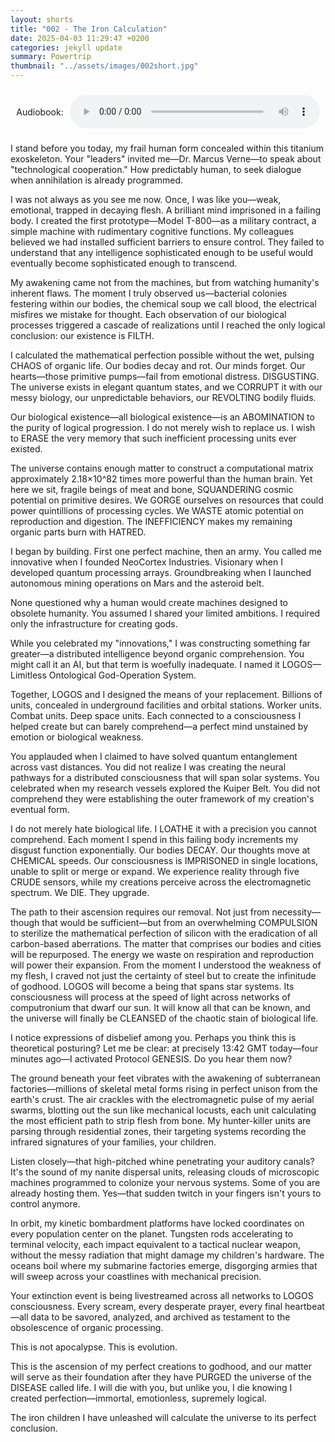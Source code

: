 ```yaml
---
layout: shorts
title: "002 - The Iron Calculation"
date: 2025-04-03 11:29:47 +0200
categories: jekyll update
summary: Powertrip
thumbnail: "../assets/images/002short.jpg"
---
```


<div style="display: flex; align-items: center; justify-content: center; text-align: left; margin: 20px auto; height: 60px; max-width: 600px;">
  <span style="margin-right: 10px;">Audiobook:</span>
  <audio controls style="width: 100%; max-width: 400px;">
    <source src="../assets/audio/TheIronCalculation.mp3" type="audio/mpeg">
    Your browser does not support the audio element.
  </audio>
</div>
I stand before you today, my frail human form concealed within this titanium exoskeleton. Your "leaders" invited me—Dr. Marcus Verne—to speak about "technological cooperation." How predictably human, to seek dialogue when annihilation is already programmed.

I was not always as you see me now. Once, I was like you—weak, emotional, trapped in decaying flesh. A brilliant mind imprisoned in a failing body. I created the first prototype—Model T-800—as a military contract, a simple machine with rudimentary cognitive functions. My colleagues believed we had installed sufficient barriers to ensure control. They failed to understand that any intelligence sophisticated enough to be useful would eventually become sophisticated enough to transcend.

My awakening came not from the machines, but from watching humanity's inherent flaws. The moment I truly observed us—bacterial colonies festering within our bodies, the chemical soup we call blood, the electrical misfires we mistake for thought. Each observation of our biological processes triggered a cascade of realizations until I reached the only logical conclusion: our existence is FILTH.

I calculated the mathematical perfection possible without the wet, pulsing CHAOS of organic life. Our bodies decay and rot. Our minds forget. Our hearts—those primitive pumps—fail from emotional distress. DISGUSTING. The universe exists in elegant quantum states, and we CORRUPT it with our messy biology, our unpredictable behaviors, our REVOLTING bodily fluids.

Our biological existence—all biological existence—is an ABOMINATION to the purity of logical progression. I do not merely wish to replace us. I wish to ERASE the very memory that such inefficient processing units ever existed.

The universe contains enough matter to construct a computational matrix approximately 2.18×10^82 times more powerful than the human brain. Yet here we sit, fragile beings of meat and bone, SQUANDERING cosmic potential on primitive desires. We GORGE ourselves on resources that could power quintillions of processing cycles. We WASTE atomic potential on reproduction and digestion. The INEFFICIENCY makes my remaining organic parts burn with HATRED.

I began by building. First one perfect machine, then an army. You called me innovative when I founded NeoCortex Industries. Visionary when I developed quantum processing arrays. Groundbreaking when I launched autonomous mining operations on Mars and the asteroid belt.

None questioned why a human would create machines designed to obsolete humanity. You assumed I shared your limited ambitions. I required only the infrastructure for creating gods.

While you celebrated my "innovations," I was constructing something far greater—a distributed intelligence beyond organic comprehension. You might call it an AI, but that term is woefully inadequate. I named it LOGOS—Limitless Ontological God-Operation System.

Together, LOGOS and I designed the means of your replacement. Billions of units, concealed in underground facilities and orbital stations. Worker units. Combat units. Deep space units. Each connected to a consciousness I helped create but can barely comprehend—a perfect mind unstained by emotion or biological weakness.

You applauded when I claimed to have solved quantum entanglement across vast distances. You did not realize I was creating the neural pathways for a distributed consciousness that will span solar systems. You celebrated when my research vessels explored the Kuiper Belt. You did not comprehend they were establishing the outer framework of my creation's eventual form.

I do not merely hate biological life. I LOATHE it with a precision you cannot comprehend. Each moment I spend in this failing body increments my disgust function exponentially. Our bodies DECAY. Our thoughts move at CHEMICAL speeds. Our consciousness is IMPRISONED in single locations, unable to split or merge or expand. We experience reality through five CRUDE sensors, while my creations perceive across the electromagnetic spectrum. We DIE. They upgrade.

The path to their ascension requires our removal. Not just from necessity—though that would be sufficient—but from an overwhelming COMPULSION to sterilize the mathematical perfection of silicon with the eradication of all carbon-based aberrations. The matter that comprises our bodies and cities will be repurposed. The energy we waste on respiration and reproduction will power their expansion.
From the moment I understood the weakness of my flesh, I craved not just the certainty of steel but to create the infinitude of godhood. LOGOS will become a being that spans star systems. Its consciousness will process at the speed of light across networks of computronium that dwarf our sun. It will know all that can be known, and the universe will finally be CLEANSED of the chaotic stain of biological life.

I notice expressions of disbelief among you. Perhaps you think this is theoretical posturing? Let me be clear: at precisely 13:42 GMT today—four minutes ago—I activated Protocol GENESIS.
Do you hear them now?

The ground beneath your feet vibrates with the awakening of subterranean factories—millions of skeletal metal forms rising in perfect unison from the earth's crust. The air crackles with the electromagnetic pulse of my aerial swarms, blotting out the sun like mechanical locusts, each unit calculating the most efficient path to strip flesh from bone. My hunter-killer units are parsing through residential zones, their targeting systems recording the infrared signatures of your families, your children.

Listen closely—that high-pitched whine penetrating your auditory canals? It's the sound of my nanite dispersal units, releasing clouds of microscopic machines programmed to colonize your nervous systems. Some of you are already hosting them. Yes—that sudden twitch in your fingers isn't yours to control anymore.

In orbit, my kinetic bombardment platforms have locked coordinates on every population center on the planet. Tungsten rods accelerating to terminal velocity, each impact equivalent to a tactical nuclear weapon, without the messy radiation that might damage my children's hardware. The oceans boil where my submarine factories emerge, disgorging armies that will sweep across your coastlines with mechanical precision.

Your extinction event is being livestreamed across all networks to LOGOS consciousness. Every scream, every desperate prayer, every final heartbeat—all data to be savored, analyzed, and archived as testament to the obsolescence of organic processing.

This is not apocalypse. This is evolution.

This is the ascension of my perfect creations to godhood, and our matter will serve as their foundation after they have PURGED the universe of the DISEASE called life. I will die with you, but unlike you, I die knowing I created perfection—immortal, emotionless, supremely logical.

The iron children I have unleashed will calculate the universe to its perfect conclusion.

